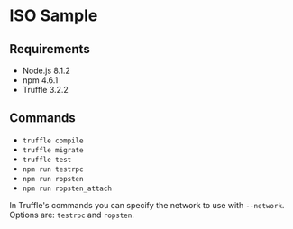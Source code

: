 # ISO Sample

## Requirements

- Node.js 8.1.2
- npm 4.6.1
- Truffle 3.2.2

## Commands

- `truffle compile`
- `truffle migrate`
- `truffle test`
- `npm run testrpc`
- `npm run ropsten`
- `npm run ropsten_attach`

In Truffle's commands you can specify the network to use with `--network`. Options are: `testrpc` and `ropsten`.